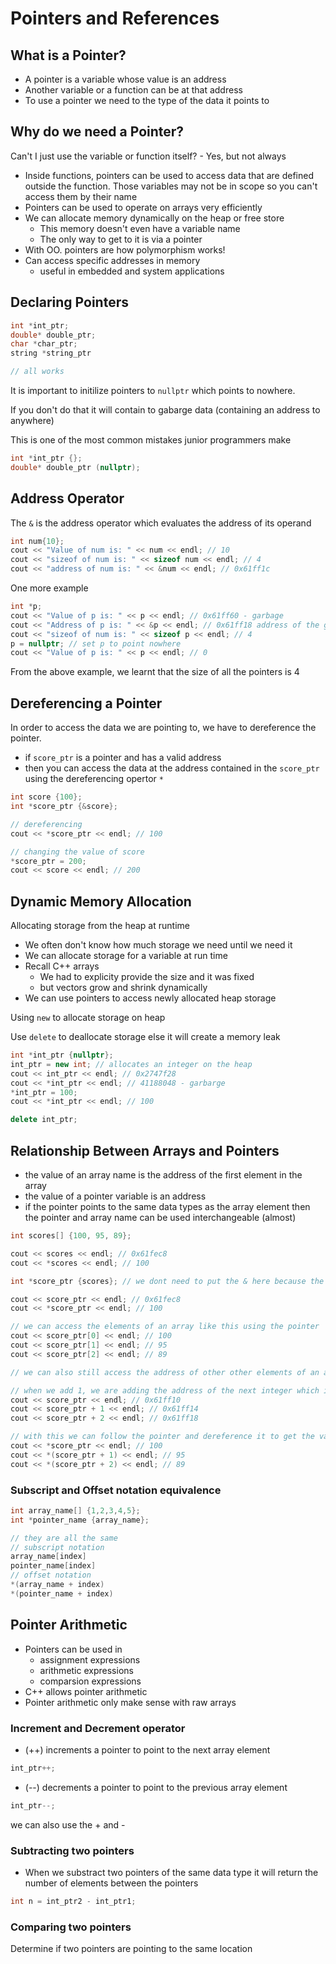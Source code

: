 # Pointers and References
## What is a Pointer?
- A pointer is a variable whose value is an address
- Another variable or a function can be at that address
- To use a pointer we need to the type of the data it points to

## Why do we need a Pointer?
Can't I just use the variable or function itself? - Yes, but not always

- Inside functions, pointers can be used to access data that are defined outside the function. Those variables may not be in scope so you can't access them by their name
- Pointers can be used to operate on arrays very efficiently
- We can allocate memory dynamically on the heap or free store
    - This memory doesn't even have a variable name
    - The only way to get to it is via a pointer
- With OO. pointers are how polymorphism works!
- Can access specific addresses in memory
    - useful in embedded and system applications


## Declaring Pointers
```c++
int *int_ptr;
double* double_ptr;
char *char_ptr;
string *string_ptr

// all works
```

It is important to initilize pointers to `nullptr` which points to nowhere. 

If you don't do that it will contain to gabarge data (containing an address to anywhere)

This is one of the most common mistakes junior programmers make
```c++
int *int_ptr {};
double* double_ptr (nullptr);
```

## Address Operator
The `&` is the address operator which evaluates the address of its operand

```c++
int num{10};
cout << "Value of num is: " << num << endl; // 10
cout << "sizeof of num is: " << sizeof num << endl; // 4
cout << "address of num is: " << &num << endl; // 0x61ff1c
```

One more example
```c++
int *p;
cout << "Value of p is: " << p << endl; // 0x61ff60 - garbage
cout << "Address of p is: " << &p << endl; // 0x61ff18 address of the garbage
cout << "sizeof of num is: " << sizeof p << endl; // 4
p = nullptr; // set p to point nowhere
cout << "Value of p is: " << p << endl; // 0
```

From the above example, we learnt that the size of all the pointers is 4

## Dereferencing a Pointer
In order to access the data we are pointing to, we have to dereference the pointer.

- if `score_ptr` is a pointer and has a valid address
- then you can access the data at the address contained in the `score_ptr` using the dereferencing opertor `*`

```c++
int score {100};
int *score_ptr {&score};

// dereferencing
cout << *score_ptr << endl; // 100

// changing the value of score
*score_ptr = 200;
cout << score << endl; // 200
```

## Dynamic Memory Allocation
Allocating storage from the heap at runtime

- We often don't know how much storage we need until we need it
- We can allocate storage for a variable at run time
- Recall C++ arrays
    - We had to explicity provide the size and it was fixed
    - but vectors grow and shrink dynamically
- We can use pointers to access newly allocated heap storage

Using `new` to allocate storage  on heap

Use `delete` to deallocate storage else it will create a memory leak
```c++
int *int_ptr {nullptr};
int_ptr = new int; // allocates an integer on the heap
cout << int_ptr << endl; // 0x2747f28
cout << *int_ptr << endl; // 41188048 - garbarge
*int_ptr = 100;
cout << *int_ptr << endl; // 100

delete int_ptr;
```

## Relationship Between Arrays and Pointers
- the value of an array name is the address of the first element in the array
- the value of a pointer variable is an address
- if the pointer points to the same data types as the array element then the pointer and array name can be used interchangeable (almost)

```cpp
int scores[] {100, 95, 89};

cout << scores << endl; // 0x61fec8
cout << *scores << endl; // 100

int *score_ptr {scores}; // we dont need to put the & here because the value of an array name is the address of the first element in the array 

cout << score_ptr << endl; // 0x61fec8
cout << *score_ptr << endl; // 100

// we can access the elements of an array like this using the pointer
cout << score_ptr[0] << endl; // 100
cout << score_ptr[1] << endl; // 95
cout << score_ptr[2] << endl; // 89

// we can also still access the address of other other elements of an array like this

// when we add 1, we are adding the address of the next integer which is 4 bytes away
cout << score_ptr << endl; // 0x61ff10
cout << score_ptr + 1 << endl; // 0x61ff14 
cout << score_ptr + 2 << endl; // 0x61ff18

// with this we can follow the pointer and dereference it to get the value
cout << *score_ptr << endl; // 100
cout << *(score_ptr + 1) << endl; // 95 
cout << *(score_ptr + 2) << endl; // 89
```

### Subscript and Offset notation equivalence

```cpp
int array_name[] {1,2,3,4,5};
int *pointer_name {array_name};

// they are all the same
// subscript notation
array_name[index]
pointer_name[index]
// offset notation
*(array_name + index)
*(pointer_name + index)
```

## Pointer Arithmetic
- Pointers can be used in 
    - assignment expressions
    - arithmetic expressions
    - comparsion expressions
- C++ allows pointer arithmetic
- Pointer arithmetic only make sense with raw arrays

### Increment and Decrement operator
- (++) increments a pointer to point to the next array element
```cpp
int_ptr++;
```
- (--) decrements a pointer to point to the previous array element
```cpp
int_ptr--;
```

we can also use the + and -

### Subtracting two pointers
- When we substract two pointers of the same data type it will return the number of elements between the pointers
```cpp
int n = int_ptr2 - int_ptr1;
```


### Comparing two pointers
Determine if two pointers are pointing to the same location